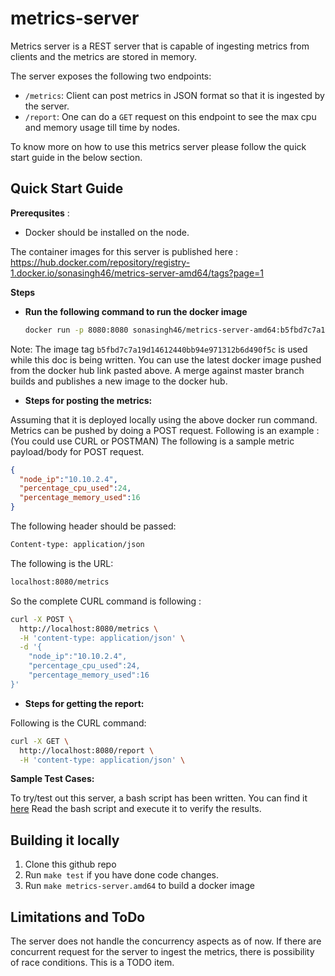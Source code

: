 # metrics-server

Metrics server is a REST server that is capable of ingesting metrics from 
clients and the metrics are stored in memory.

The server exposes the following two endpoints: 
- `/metrics`: Client can post metrics in JSON format so that it is ingested
   by the server. 
- `/report`: One can do a `GET` request on this endpoint to see the max cpu
  and memory usage till time by nodes.

To know more on how to use this metrics server please follow the quick start 
guide in the below section.

## Quick Start Guide

**Prerequsites** : 
- Docker should be installed on the node.

The container images for this server is published here : 
https://hub.docker.com/repository/registry-1.docker.io/sonasingh46/metrics-server-amd64/tags?page=1

**Steps**
- **Run the following command to run the docker image**
  ```bash
  docker run -p 8080:8080 sonasingh46/metrics-server-amd64:b5fbd7c7a19d14612440bb94e971312b6d490f5c
  ```

Note: The image tag `b5fbd7c7a19d14612440bb94e971312b6d490f5c` is used while this
doc is being written. You can use the latest docker image pushed from the docker
hub link pasted above.
A merge against master branch builds and publishes a new image to the docker hub. 

- **Steps for posting the metrics:** 

Assuming that it is deployed locally using the above docker run command. Metrics
  can be pushed by doing a POST request.
  Following is an example : (You could use CURL or POSTMAN)
  The following is a sample metric payload/body for POST request.
  ```json
  {
	"node_ip":"10.10.2.4",
	"percentage_cpu_used":24,
	"percentage_memory_used":16
  }
  ```
 The following header should be passed:
 ```bash
 Content-type: application/json
 ```

The following is the URL: 
```bash
localhost:8080/metrics
```

So the complete CURL command is following : 
```bash
curl -X POST \
  http://localhost:8080/metrics \
  -H 'content-type: application/json' \
  -d '{
	"node_ip":"10.10.2.4",
	"percentage_cpu_used":24,
	"percentage_memory_used":16
}'
```


- **Steps for getting  the report:** 

Following is the CURL command: 
```bash
curl -X GET \
  http://localhost:8080/report \
  -H 'content-type: application/json' \

```

**Sample Test Cases:**

To try/test out this server, a bash script has been written.
You can find it [here](hack/test.sh) 
Read the bash script and execute it to verify the results.

## Building it locally

1. Clone this github repo
2. Run `make test` if you have done code changes. 
3. Run `make metrics-server.amd64` to build a docker image

## Limitations and ToDo

The server does not handle the concurrency aspects as of now. If there are
concurrent request for the server to ingest the metrics, there is possibility
of race conditions. This is a TODO item.